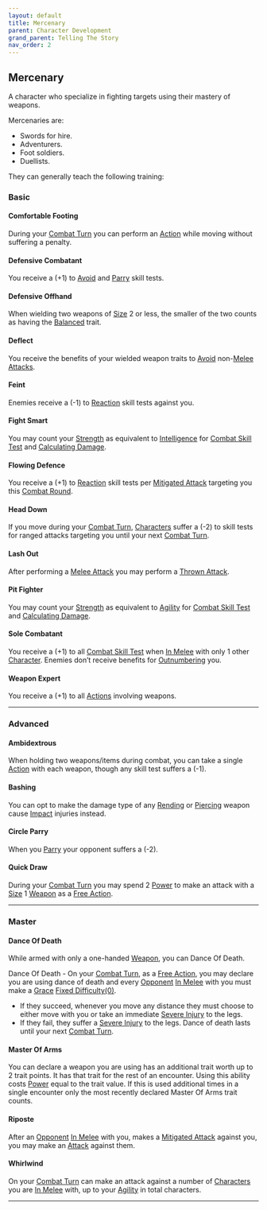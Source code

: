 ```yaml
---
layout: default
title: Mercenary
parent: Character Development
grand_parent: Telling The Story
nav_order: 2
---
```

## Mercenary
A character who specialize in fighting targets using their mastery of weapons.

Mercenaries are: 
* Swords for hire.
* Adventurers.
* Foot soldiers.
* Duellists.

They can generally teach the following training:

### Basic

#### Comfortable Footing
During your [Combat Turn](Terminology#Combat%20Turn) you can perform an [Action](Terminology#Action) while moving without suffering a penalty.

#### Defensive Combatant
You receive a (+1) to [Avoid](Reacting-To-Attacks#Avoid) and [Parry](Special-Combat-Actions#Parry) skill tests.

#### Defensive Offhand
When wielding two weapons of [Size](Weapons#Size) 2 or less, the smaller of the two counts as having the [Balanced](Weapon-Traits#Balanced) trait.

#### Deflect
You receive the benefits of your wielded weapon traits to [Avoid](Reacting-To-Attacks#Avoid) non-[Melee Attacks](Terminology#Melee%20Attack). 

#### Feint
Enemies receive a (-1) to [Reaction](Terminology#Reaction) skill tests against you.

#### Fight Smart
You may count your [Strength](Strength) as equivalent to [Intelligence](Intelligence) for [Combat Skill Test](Terminology#Combat%20Action) and [Calculating Damage](Attacks#Calculating%20Damage).

#### Flowing Defence
You receive a (+1) to [Reaction](Terminology#Reaction) skill tests per [Mitigated Attack](Terminology#Mitigated%20Attack) targeting you this [Combat Round](Terminology#Combat%20Round).

#### Head Down
If you move during your [Combat Turn](Terminology#Combat%20Turn), [Characters](Terminology#Character) suffer a (-2) to skill tests for ranged attacks targeting you until your next [Combat Turn](Terminology#Combat%20Turn).

#### Lash Out
After performing a [Melee Attack](Terminology#Melee%20Attack) you may perform a [Thrown Attack](Terminology#Thrown%20Attack). 
#### Pit Fighter
You may count your [Strength](Strength) as equivalent to [Agility](Agility) for [Combat Skill Test](Terminology#Combat%20Action) and [Calculating Damage](Attacks#Calculating%20Damage).

#### Sole Combatant
You receive a (+1) to all [Combat Skill Test](Terminology#Combat%20Action) when [In Melee](Terminology#In%20Melee) with only 1 other [Character](Terminology#Character).
Enemies don’t receive benefits for [Outnumbering](Attack-Bonuses#Outnumbered) you.

#### Weapon Expert
You receive a (+1) to all [Actions](Terminology#Action) involving weapons. 



---

### Advanced

#### Ambidextrous
When holding two weapons/items during combat, you can take a single [Action](Terminology#Action) with each weapon, though any skill test suffers a (-1).

#### Bashing
You can opt to make the damage type of any [Rending](Injury#Rending) or [Piercing](Injury#Piercing) weapon cause [Impact](Injury#Impact) injuries instead.

#### Circle Parry
When you [Parry](Special-Combat-Actions#Parry) your opponent suffers a (-2).

#### Quick Draw
During your [Combat Turn](Terminology#Combat%20Turn) you may spend 2 [Power](Stats#Power) to make an attack with a [Size](Weapons#Size) 1 [Weapon](Weapons) as a [Free Action](Terminology#Free%20Action).


---

### Master

#### Dance Of Death
While armed with only a one-handed [Weapon](Weapons), you can Dance Of Death.

Dance Of Death - On your [Combat Turn](Terminology#Combat%20Turn), as a [Free Action](Terminology#Free%20Action), you may declare you are using dance of death and every [Opponent](Terminology#Opponent) [In Melee](Terminology#In%20Melee) with you must make a [Grace](Agility#Grace) [Fixed Difficulty(0)](Skills#Fixed%20Difficulty). 
* If they succeed, whenever you move any distance they must choose to either move with you or take an immediate [Severe Injury](Injury#Severe%20Injury) to the legs. 
* If they fail, they suffer a [Severe Injury](Injury#Severe%20Injury) to the legs. 
Dance of death lasts until your next [Combat Turn](Terminology#Combat%20Turn).

#### Master Of Arms
You can declare a weapon you are using has an additional trait worth up to 2 trait points. It has that trait for the rest of an encounter. Using this ability costs [Power](Stats#Power) equal to the trait value. If this is used additional times in a single encounter only the most recently declared Master Of Arms trait counts. 

#### Riposte
After an [Opponent](Terminology#Opponent) [In Melee](Terminology#In%20Melee) with you, makes a [Mitigated Attack](Terminology#Mitigated%20Attack) against you, you may make an [Attack](Terminology#Attack) against them.

#### Whirlwind
On your [Combat Turn](Terminology#Combat%20Turn) can make an attack against a number of [Characters](Terminology#Character) you are [In Melee](Terminology#In%20Melee) with, up to your [Agility](Agility) in total characters.


---


